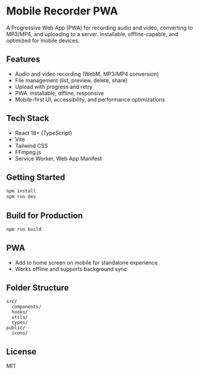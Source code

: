 # Mobile Recorder PWA
  
A Progressive Web App (PWA) for recording audio and video, converting to MP3/MP4, and uploading to a server. Installable, offline-capable, and optimized for mobile devices.

## Features
- Audio and video recording (WebM, MP3/MP4 conversion)
- File management (list, preview, delete, share)
- Upload with progress and retry
- PWA: installable, offline, responsive
- Mobile-first UI, accessibility, and performance optimizations

## Tech Stack
- React 18+ (TypeScript)
- Vite
- Tailwind CSS
- FFmpeg.js
- Service Worker, Web App Manifest

## Getting Started

```bash
npm install
npm run dev
```

## Build for Production

```bash
npm run build
```

## PWA
- Add to home screen on mobile for standalone experience
- Works offline and supports background sync

## Folder Structure
```
src/
  components/
  hooks/
  utils/
  types/
public/
  icons/
```

## License
MIT
